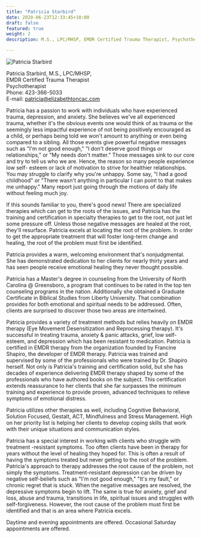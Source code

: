 ```yaml
---
title: "Patricia Starbird"
date: 2020-06-23T12:33:45+10:00
draft: false
featured: true
weight: 2
description: M.S., LPC/MHSP, EMDR Certified Trauma Therapist, Psychotherapist 

---
```


![Patricia Starbird](/img/bio/patricia_bio.jpg)  

Patricia Starbird, M.S., LPC/MHSP,  
EMDR Certified Trauma Therapist  
Psychotherapist  
Phone: 423-366-5033  
E-mail: [patricia@elizabethtoncac.com](patricia@elizabethtoncac.com)  

Patricia has a passion to work with individuals who have experienced trauma, depression, and anxiety. She believes we've all experienced trauma, whether it's the obvious events one would think of as trauma or the seemingly less impactful experience of not being positively encouraged as a child, or perhaps being told we won't amount to anything or even being compared to a sibling. All those events give powerful negative messages such as "I'm not good enough," "I don't deserve good things or relationships," or "My needs don't matter." Those messages sink to our core and try to tell us who we are. Hence, the reason so many people experience low self- esteem or lack of motivation to strive for healthier relationships. You may struggle to clarify why you're unhappy. Some say, "I had a good childhood" or "There wasn't anything in particular I can point to that makes me unhappy." Many report just going through the motions of daily life without feeling much joy.  

If this sounds familiar to you, there's good news! There are specialized therapies which can get to the roots of the issues, and Patricia has the training and certification in specialty therapies to get to the root, not just let some pressure off. Unless those negative messages are healed at the root, they'll resurface. Patricia excels at locating the root of the problem. In order to get the appropriate treatment that will foster long-term change and healing, the root of the problem must first be identified.  

Patricia provides a warm, welcoming environment that's nonjudgmental. She has demonstrated dedication to her clients for nearly thirty years and has seen people receive emotional healing they never thought possible.  

Patricia has a Master's degree in counseling from the University of North Carolina @ Greensboro, a program that continues to be rated in the top ten counseling programs in the nation. Additionally she obtained a Graduate Certificate in Biblical Studies from Liberty University. That combination provides for both emotional and spiritual needs to be addressed. Often, clients are surprised to discover those two areas are intertwined.  

Patricia provides a variety of treatment methods but relies heavily on EMDR therapy (Eye Movement Desensitization and Reprocessing therapy). It's successful in treating trauma, anxiety & panic attacks, grief, low self-esteem, and depression which has been resistant to medication. Patricia is certified in EMDR therapy from the organization founded by Francine Shapiro, the developer of EMDR therapy. Patricia was trained and supervised by some of the professionals who were trained by Dr. Shapiro herself. Not only is Patricia's training and certification solid, but she has decades of experience delivering EMDR therapy shaped by some of the professionals who have authored books on the subject. This certification extends reassurance to her clients that she far surpasses the minimum training and experience to provide proven, advanced techniques to relieve symptoms of emotional distress.  

Patricia utilizes other therapies as well, including Cognitive Behavioral, Solution Focused, Gestalt, ACT, Mindfulness and Stress Management. High on her priority list is helping her clients to develop coping skills that work with their unique situations and communication styles.  

Patricia has a special interest in working with clients who struggle with treatment -resistant symptoms. Too often clients have been in therapy for years without the level of healing they hoped for. This is often a result of having the symptoms treated but never getting to the root of the problem. Patricia's approach to therapy addresses the root cause of the problem, not simply the symptoms. Treatment-resistant depression can be driven by negative self-beliefs such as "I'm not good enough," "It's my fault," or chronic regret that is stuck. When the negative messages are resolved, the depressive symptoms begin to lift. The same is true for anxiety, grief and loss, abuse and trauma, transitions in life, spiritual issues and struggles with self-forgiveness. However, the root cause of the problem must first be identified and that is an area where Patricia excels.  

Daytime and evening appointments are offered. Occasional Saturday appointments are offered.